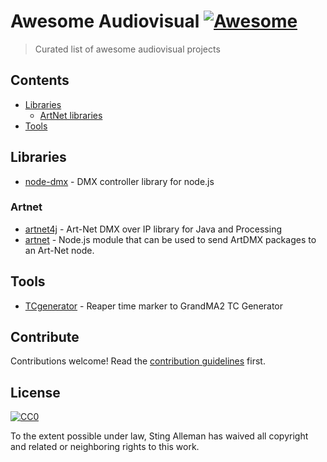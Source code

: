 # Awesome Audiovisual [![Awesome](https://awesome.re/badge.svg)](https://awesome.re)

> Curated list of awesome audiovisual projects

## Contents

- [Libraries](#Libraries)
  - [ArtNet libraries](#ArtNet)
- [Tools](#Tools)

## Libraries

- [node-dmx](https://github.com/node-dmx/dmx) - DMX controller library for node.js

### Artnet

- [artnet4j](https://github.com/cansik/artnet4j) - Art-Net DMX over IP library for Java and Processing
- [artnet](https://github.com/hobbyquaker/artnet) - Node.js module that can be used to send ArtDMX packages to an Art-Net node.

## Tools

- [TCgenerator](https://github.com/dimitriCGNL/TCGenerator) - Reaper time marker to GrandMA2 TC Generator

## Contribute

Contributions welcome! Read the [contribution guidelines](contributing.md) first.

## License

[![CC0](https://mirrors.creativecommons.org/presskit/buttons/88x31/svg/cc-zero.svg)](https://creativecommons.org/publicdomain/zero/1.0)

To the extent possible under law, Sting Alleman has waived all copyright and
related or neighboring rights to this work.
